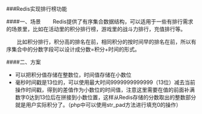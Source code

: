 ###Redis实现排行榜功能

####一、场景
&emsp;&emsp;Redis提供了有序集合数据结构，可以适用于一些有排行需求的场景里，比如在活动里的积分排行榜，游戏里的战斗力排行，充值排行等。

&emsp;&emsp;比如积分排行，积分高的排名在前，相同积分的按时间早的排名在前，所以有序集合中的分数字段可以设计成分数=积分+时间的形式。


####二、方案

- 可以把积分值存储在整数位，时间值存储在小数位
- 毫秒时间戳是13位的，可以使用最大时间9999999999999（13位）减去当前操作时间戳，得到的差值作为小数位的时间值，注意这里需要在值的前面补满数字0达到13位后在拼接到小数位置，这样从Redis存储的分数取出的整数部分就是用户实际积分了。（php中可以使用str_pad方法进行填充0的操作）